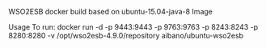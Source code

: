 WSO2ESB docker build based on ubuntu-15.04-java-8 Image

Usage
To run: docker run -d -p 9443:9443 -p 9763:9763 -p 8243:8243 -p 8280:8280 -v /opt/wso2esb-4.9.0/repository aibano/ubuntu-wso2esb
